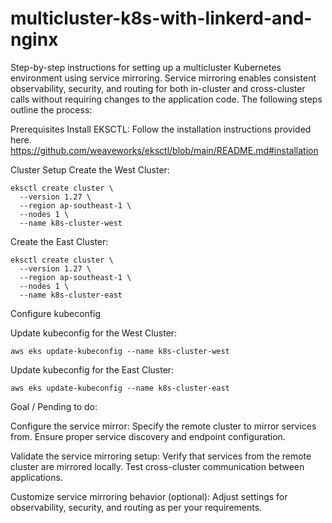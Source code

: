 # multicluster-k8s-with-linkerd-and-nginx

Step-by-step instructions for setting up a multicluster Kubernetes environment using service mirroring. Service mirroring enables consistent observability, security, and routing for both in-cluster and cross-cluster calls without requiring changes to the application code. The following steps outline the process:

Prerequisites
Install EKSCTL: Follow the installation instructions provided here.
https://github.com/weaveworks/eksctl/blob/main/README.md#installation

Cluster Setup
    Create the West Cluster:

```
eksctl create cluster \
  --version 1.27 \
  --region ap-southeast-1 \
  --nodes 1 \
  --name k8s-cluster-west
```

Create the East Cluster:
```
eksctl create cluster \
  --version 1.27 \
  --region ap-southeast-1 \
  --nodes 1 \
  --name k8s-cluster-east
```


Configure kubeconfig

Update kubeconfig for the West Cluster:
```
aws eks update-kubeconfig --name k8s-cluster-west
```

Update kubeconfig for the East Cluster:
```
aws eks update-kubeconfig --name k8s-cluster-east
```

Goal / Pending to do: 

Configure the service mirror:
    Specify the remote cluster to mirror services from.
    Ensure proper service discovery and endpoint configuration.

Validate the service mirroring setup:
    Verify that services from the remote cluster are mirrored locally.
    Test cross-cluster communication between applications.

Customize service mirroring behavior (optional):
    Adjust settings for observability, security, and routing as per your requirements.

